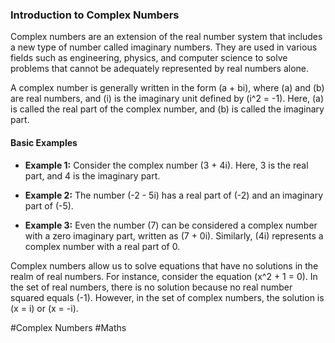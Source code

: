 ### Introduction to Complex Numbers

Complex numbers are an extension of the real number system that includes a new type of number called imaginary numbers. They are used in various fields such as engineering, physics, and computer science to solve problems that cannot be adequately represented by real numbers alone.

A complex number is generally written in the form \(a + bi\), where \(a\) and \(b\) are real numbers, and \(i\) is the imaginary unit defined by \(i^2 = -1\). Here, \(a\) is called the real part of the complex number, and \(b\) is called the imaginary part.

#### Basic Examples

- **Example 1:** Consider the complex number \(3 + 4i\). Here, 3 is the real part, and 4 is the imaginary part.
  
- **Example 2:** The number \(-2 - 5i\) has a real part of \(-2\) and an imaginary part of \(-5\).

- **Example 3:** Even the number \(7\) can be considered a complex number with a zero imaginary part, written as \(7 + 0i\). Similarly, \(4i\) represents a complex number with a real part of 0.

Complex numbers allow us to solve equations that have no solutions in the realm of real numbers. For instance, consider the equation \(x^2 + 1 = 0\). In the set of real numbers, there is no solution because no real number squared equals \(-1\). However, in the set of complex numbers, the solution is \(x = i\) or \(x = -i\).

#Complex Numbers #Maths